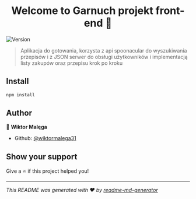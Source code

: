 <h1 align="center">Welcome to Garnuch projekt front-end 👋</h1>
<p>
  <img alt="Version" src="https://img.shields.io/badge/version-1.0.0-blue.svg?cacheSeconds=2592000" />
</p>

> Aplikacja do gotowania, korzysta z api spoonacular do wyszukiwania przepisów i z JSON serwer do obsługi użytkowników i implementacją listy zakupów oraz przepisu krok po kroku

## Install

```sh
npm install
```

## Author

👤 **Wiktor Malęga**

* Github: [@wiktormalega31](https://github.com/wiktormalega31)

## Show your support

Give a ⭐️ if this project helped you!

***
_This README was generated with ❤️ by [readme-md-generator](https://github.com/kefranabg/readme-md-generator)_